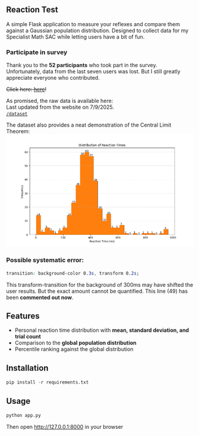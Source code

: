 ## Reaction Test
A simple Flask application to measure your reflexes and compare them against a Gaussian population distribution. 
Designed to collect data for my Specialist Math SAC while letting users have a bit of fun.

### Participate in survey
Thank you to the **52 participants** who took part in the survey. 
Unfortunately, data from the last seven users was lost. But I still greatly appreciate everyone who contributed.

~~Click here: [here]()!~~

As promised, the raw data is available here: <br>
Last updated from the website on 7/9/2025. <br>
[`/dataset`](./dataset/reaction.sql)

The dataset also provides a neat demonstration of the Central Limit Theorem:
![Bar graph of reaction times](images/trial_times.png)

### Possible systematic error:
```css
transition: background-color 0.3s, transform 0.2s;
```
This transform-transition for the background of 300ms may have shifted the user results. But the exact amount cannot be quantified. This line (49) has been **commented out now**.


## Features
- Personal reaction time distribution with <b>mean, standard deviation, and trial count</b>
- Comparison to the <b>global population distribution</b>
- Percentile ranking against the global distribution

## Installation
```py 
pip install -r requirements.txt
```

## Usage
```bash
python app.py
```
Then open http://127.0.0.1:8000 in your browser
